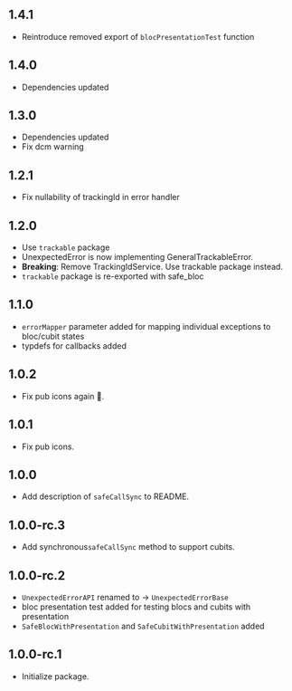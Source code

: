 ## 1.4.1
- Reintroduce removed export of `blocPresentationTest` function

## 1.4.0
- Dependencies updated

## 1.3.0
- Dependencies updated
- Fix dcm warning

## 1.2.1
- Fix nullability of trackingId in error handler

## 1.2.0
- Use `trackable` package
- UnexpectedError is now implementing GeneralTrackableError.
- **Breaking**: Remove TrackingIdService. Use trackable package instead.
- `trackable` package is re-exported with safe_bloc

## 1.1.0
- `errorMapper` parameter added for mapping individual exceptions to bloc/cubit states
- typdefs for callbacks added

## 1.0.2
- Fix pub icons again 🤡.

## 1.0.1
- Fix pub icons.

## 1.0.0
- Add description of `safeCallSync` to README.

## 1.0.0-rc.3
- Add synchronous`safeCallSync` method to support cubits.

## 1.0.0-rc.2
- `UnexpectedErrorAPI` renamed to -> `UnexpectedErrorBase`
- bloc presentation test added for testing blocs and cubits with presentation
- `SafeBlocWithPresentation` and `SafeCubitWithPresentation` added

## 1.0.0-rc.1
- Initialize package.